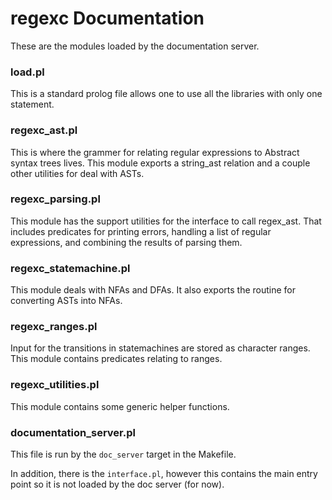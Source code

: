 # regexc Documentation

These are the modules loaded by the documentation server.

### load.pl

  This is a standard prolog file allows one to use all the libraries with only one statement.

### regexc_ast.pl

  This is where the grammer for relating regular expressions to Abstract syntax trees lives. 
  This module exports a string_ast relation and a couple other utilities for deal with ASTs.

### regexc_parsing.pl

  This module has the support utilities for the interface to call regex_ast. That includes 
  predicates for printing errors, handling a list of regular expressions, and combining the
  results of parsing them.

### regexc_statemachine.pl

  This module deals with NFAs and DFAs. It also exports the routine for converting ASTs into 
  NFAs.

### regexc_ranges.pl

  Input for the transitions in statemachines are stored as character ranges. This module contains predicates
  relating to ranges.

### regexc_utilities.pl

  This module contains some generic helper functions.

### documentation_server.pl

  This file is run by the `doc_server` target in the Makefile.

In addition, there is the `interface.pl`, however this contains the main entry point 
so it is not loaded by the doc server (for now).
